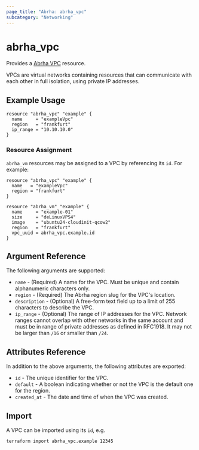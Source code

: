 ```yaml
---
page_title: "Abrha: abrha_vpc"
subcategory: "Networking"
---
```


# abrha_vpc

Provides a [Abrha VPC](https://docs.parspack.com/reference/api/#tag/VPCs) resource.

VPCs are virtual networks containing resources that can communicate with each
other in full isolation, using private IP addresses.

## Example Usage

```hcl
resource "abrha_vpc" "example" {
  name     = "exampleVpc"
  region   = "frankfurt"
  ip_range = "10.10.10.0"
}
```

### Resource Assignment

`abrha_vm` resources
may be assigned to a VPC by referencing its `id`. For example:

```hcl
resource "abrha_vpc" "example" {
  name   = "exampleVpc"
  region = "frankfurt"
}

resource "abrha_vm" "example" {
  name     = "example-01"
  size     = "deLinuxVPS4"
  image    = "ubuntu24-cloudinit-qcow2"
  region   = "frankfurt"
  vpc_uuid = abrha_vpc.example.id
}
```

## Argument Reference

The following arguments are supported:

* `name` - (Required) A name for the VPC. Must be unique and contain alphanumeric characters only.
* `region` - (Required) The Abrha region slug for the VPC's location.
* `description` - (Optional) A free-form text field up to a limit of 255 characters to describe the VPC.
* `ip_range` - (Optional) The range of IP addresses for the VPC. Network ranges cannot overlap with other networks in the same account and must be in range of private addresses as defined in RFC1918. It may not be larger than `/16` or smaller than `/24`.

## Attributes Reference

In addition to the above arguments, the following attributes are exported:

* `id` - The unique identifier for the VPC.
* `default` - A boolean indicating whether or not the VPC is the default one for the region.
* `created_at` - The date and time of when the VPC was created.

## Import

A VPC can be imported using its `id`, e.g.

```
terraform import abrha_vpc.example 12345
```
